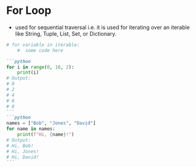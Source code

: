# For Loop

- used for sequential traversal i.e. it is used for iterating over an iterable like String, Tuple, List, Set, or Dictionary.

```python
# for variable in iterable:
    #  some code here
```
````md magic-move {lines: true}
```python
for i in range(0, 10, 2):
    print(i)
# Output:
# 0
# 2
# 4
# 6
# 8
```
```python
names = ["Bob", "Jones", "David"]
for name in names:
    print(f"Hi, {name}!")
# Output:
# Hi, Bob!
# Hi, Jones!
# Hi, David!
```
````
